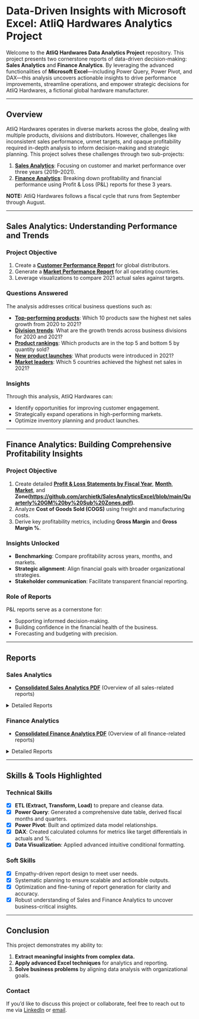 # Data-Driven Insights with Microsoft Excel: AtliQ Hardwares Analytics Project

Welcome to the **AtliQ Hardwares Data Analytics Project** repository. This project presents two cornerstone reports of data-driven decision-making: **Sales Analytics** and **Finance Analytics**. By leveraging the advanced functionalities of **Microsoft Excel**—including Power Query, Power Pivot, and DAX—this analysis uncovers actionable insights to drive performance improvements, streamline operations, and empower strategic decisions for AtliQ Hardwares, a fictional global hardware manufacturer.

---

## Overview

AtliQ Hardwares operates in diverse markets across the globe, dealing with multiple products, divisions and distributors. However, challenges like inconsistent sales performance, unmet targets, and opaque profitability required in-depth analysis to inform decision-making and strategic planning. This project solves these challenges through two sub-projects:

1. **[Sales Analytics](https://github.com/archietk/SalesAnalyticsExcel/blob/main/Consolidated%20Sales%20Analytics%20Reports%20-%20AtliQ%20Hardwares.pdf)**: Focusing on customer and market performance over three years (2019–2021).
2. **[Finance Analytics](https://github.com/archietk/SalesAnalyticsExcel/blob/main/Consolidated%20Finance%20Analytics%20Report%20-%20AtliQ%20Hardwares.pdf)**: Breaking down profitability and financial performance using Profit & Loss (P&L) reports for these 3 years. 


**NOTE:** AtliQ Hardwares follows a fiscal cycle that runs from September through August.


---

## Sales Analytics: Understanding Performance and Trends

### **Project Objective**
1. Create a **[Customer Performance Report](https://github.com/archietk/SalesAnalyticsExcel/blob/main/Customer%20Performance.pdf)** for global distributors.
2. Generate a **[Market Performance Report](https://github.com/archietk/SalesAnalyticsExcel/blob/main/Market%20Performance%20vs%20Target.pdf)** for all operating countries.
3. Leverage visualizations to compare 2021 actual sales against targets.

### **Questions Answered**
The analysis addresses critical business questions such as:
- **[Top-performing products](https://github.com/archietk/SalesAnalyticsExcel/blob/main/Top%2010%20Products%20by%20Growth.pdf)**: Which 10 products saw the highest net sales growth from 2020 to 2021?
- **[Division trends](https://github.com/archietk/SalesAnalyticsExcel/blob/main/Division%20Performance.pdf)**: What are the growth trends across business divisions for 2020 and 2021?
- **[Product rankings](https://github.com/archietk/SalesAnalyticsExcel/blob/main/Top%20Bottom%20Product%20by%20Quantity.pdf)**: Which products are in the top 5 and bottom 5 by quantity sold?
- **[New product launches](https://github.com/archietk/SalesAnalyticsExcel/blob/main/New%20Products%20Sold%20in%202021.pdf)**: What products were introduced in 2021?
- **[Market leaders](https://github.com/archietk/SalesAnalyticsExcel/blob/main/Top%205%20Countries%20Sales%202021.pdf)**: Which 5 countries achieved the highest net sales in 2021?

### **Insights**
Through this analysis, AtliQ Hardwares can:
- Identify opportunities for improving customer engagement.
- Strategically expand operations in high-performing markets.
- Optimize inventory planning and product launches.

---

## Finance Analytics: Building Comprehensive Profitability Insights

### **Project Objective**
1. Create detailed **[Profit & Loss Statements by Fiscal Year](https://github.com/archietk/SalesAnalyticsExcel/blob/main/P%26L%20Report%20by%20Fiscal%20Year.pdf)**, **[Month](https://github.com/archietk/SalesAnalyticsExcel/blob/main/P%26L%20Report%20by%20Fiscal%20Month.pdf)**, **[Market](https://github.com/archietk/SalesAnalyticsExcel/blob/main/P%26L%20Report%20by%20Markets.pdf)**, and **Zone(https://github.com/archietk/SalesAnalyticsExcel/blob/main/Quarterly%20GM%20by%20Sub%20Zones.pdf)**.
2. Analyze **Cost of Goods Sold (COGS)** using freight and manufacturing costs.
3. Derive key profitability metrics, including **Gross Margin** and **Gross Margin %**.

### **Insights Unlocked**
- **Benchmarking**: Compare profitability across years, months, and markets.
- **Strategic alignment**: Align financial goals with broader organizational strategies.
- **Stakeholder communication**: Facilitate transparent financial reporting.

### **Role of Reports**
P&L reports serve as a cornerstone for:
- Supporting informed decision-making.
- Building confidence in the financial health of the business.
- Forecasting and budgeting with precision.

---

## Reports

### Sales Analytics
- **[Consolidated Sales Analytics PDF](https://github.com/archietk/SalesAnalyticsExcel/blob/main/Consolidated%20Sales%20Analytics%20Reports%20-%20AtliQ%20Hardwares.pdf)** (Overview of all sales-related reports)
<details>
  <summary>Detailed Reports</summary>
  - [Customer Performance Report](https://github.com/archietk/SalesAnalyticsExcel/blob/main/Customer%20Performance.pdf)
  - [Market Performance Report](https://github.com/archietk/SalesAnalyticsExcel/blob/main/Market%20Performance%20vs%20Target.pdf)
  - [Top 10 Products by Net Sales Growth](https://github.com/archietk/SalesAnalyticsExcel/blob/main/Top%2010%20Products%20by%20Growth.pdf)
  - [Division Report (Net Sales Growth)](https://github.com/archietk/SalesAnalyticsExcel/blob/main/Division%20Performance.pdf)
  - [Top 5 and Bottom 5 Products by Quantity Sold](https://github.com/archietk/SalesAnalyticsExcel/blob/main/Top%20Bottom%20Product%20by%20Quantity.pdf)
  - [New Products Introduced in 2021](https://github.com/archietk/SalesAnalyticsExcel/blob/main/New%20Products%20Sold%20in%202021.pdf)
  - [Top 5 Countries by Net Sales in 2021](https://github.com/archietk/SalesAnalyticsExcel/blob/main/Top%205%20Countries%20Sales%202021.pdf)
</details>

### Finance Analytics
- **[Consolidated Finance Analytics PDF](https://github.com/archietk/SalesAnalyticsExcel/blob/main/Consolidated%20Finance%20Analytics%20Report%20-%20AtliQ%20Hardwares.pdf)** (Overview of all finance-related reports)
<details>
  <summary>Detailed Reports</summary>
  - [P&L by Fiscal Year](https://github.com/archietk/SalesAnalyticsExcel/blob/main/P%26L%20Report%20by%20Fiscal%20Year.pdf)
  - [P&L by Fiscal Month](https://github.com/archietk/SalesAnalyticsExcel/blob/main/P%26L%20Report%20by%20Fiscal%20Month.pdf)
  - [P&L by Market](https://github.com/archietk/SalesAnalyticsExcel/blob/main/P%26L%20Report%20by%20Markets.pdf)
  - [P&L by Zone](https://github.com/archietk/SalesAnalyticsExcel/blob/main/Quarterly%20GM%20by%20Sub%20Zones.pdf)
</details>

---

## Skills & Tools Highlighted

### **Technical Skills**
- [x] **ETL (Extract, Transform, Load)** to prepare and cleanse data.
- [x] **Power Query**: Generated a comprehensive date table, derived fiscal months and quarters.
- [x] **Power Pivot**: Built and optimized data model relationships.
- [x] **DAX**: Created calculated columns for metrics like target differentials in actuals and %.
- [x] **Data Visualization**: Applied advanced intuitive conditional formatting.

### **Soft Skills**
- [x] Empathy-driven report design to meet user needs.
- [x] Systematic planning to ensure scalable and actionable outputs.
- [x] Optimization and fine-tuning of report generation for clarity and accuracy.
- [x] Robust understanding of Sales and Finance Analytics to uncover business-critical insights.

---

## Conclusion

This project demonstrates my ability to:
1. **Extract meaningful insights from complex data.**
2. **Apply advanced Excel techniques** for analytics and reporting.
3. **Solve business problems** by aligning data analysis with organizational goals.

### **Contact**
If you’d like to discuss this project or collaborate, feel free to reach out to me via [LinkedIn](#) or [email](#).
